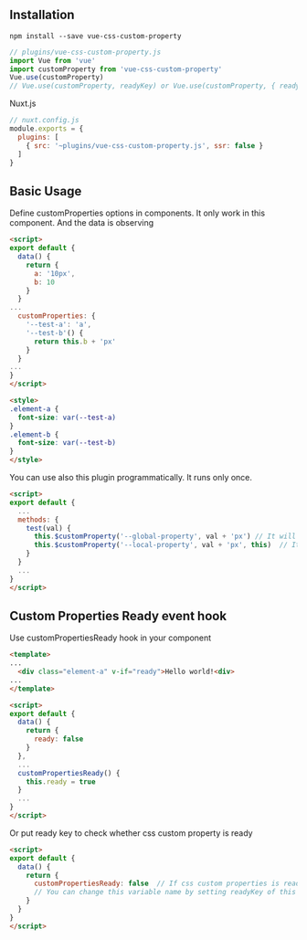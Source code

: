 ## Installation
```
npm install --save vue-css-custom-property
```

```js
// plugins/vue-css-custom-property.js
import Vue from 'vue'
import customProperty from 'vue-css-custom-property'
Vue.use(customProperty)
// Vue.use(customProperty, readyKey) or Vue.use(customProperty, { readyKey: 'readyKeyTest' }) to use custom property ready event key. If empty, default is 'customPropertiesReady'
```
Nuxt.js
```js
// nuxt.config.js
module.exports = {
  plugins: [
    { src: '~plugins/vue-css-custom-property.js', ssr: false }
  ]
}
```

## Basic Usage
Define customProperties options in components. It only work in this component. And the data is observing
```html
<script>
export default {
  data() {
    return {
      a: '10px',
      b: 10
    }
  }
...
  customProperties: {
    '--test-a': 'a',
    '--test-b'() {
      return this.b + 'px'
    }
  }
...
}
</script>

<style>
.element-a {
  font-size: var(--test-a)
}
.element-b {
  font-size: var(--test-b)
}
</style>
```
You can use also this plugin programmatically. It runs only once.
```html
<script>
export default {
  ...
  methods: {
    test(val) {
      this.$customProperty('--global-property', val + 'px') // It will works on top of html elements
      this.$customProperty('--local-property', val + 'px', this)  // It only works on 'this' vue instance
    }
  }
  ...
}
</script>
```

## Custom Properties Ready event hook
Use customPropertiesReady hook in your component
```html
<template>
...
  <div class="element-a" v-if="ready">Hello world!<div>
...
</template>

<script>
export default {
  data() {
    return {
      ready: false
    }
  },
  ...
  customPropertiesReady() {
    this.ready = true
  }
  ...
}
</script>
```
Or put ready key to check whether css custom property is ready
```html
<script>
export default {
  data() {
    return {
      customPropertiesReady: false  // If css custom properties is ready, change customPropertiesReady to true without using event hook
      // You can change this variable name by setting readyKey of this plugin options on vue.use
    }
  }
}
</script>
```
